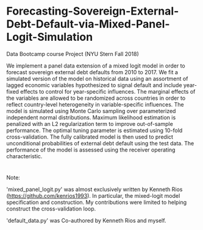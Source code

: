 # Forecasting-Sovereign-External-Debt-Default-via-Mixed-Panel-Logit-Simulation
Data Bootcamp course Project (NYU Stern Fall 2018)

We implement a panel data extension of a mixed logit model in order to forecast
sovereign external debt defaults from 2010 to 2017. We fit a simulated version of the
model on historical data using an assortment of lagged economic variables hypothesized
to signal default and include year-fixed effects to control for year-specific influences.
The marginal effects of the variables are allowed to be randomized across countries in
order to reflect country-level heterogeneity in variable-specific influences. The model is
simulated using Monte Carlo sampling over parameterized independent normal distributions. 
Maximum likelihood estimation is penalized with an L2 regularization term
to improve out-of-sample performance. The optimal tuning parameter is estimated
using 10-fold cross-validation. The fully calibrated model is then used to predict unconditional 
probabilities of external debt default using the test data. The performance
of the model is assessed using the receiver operating characteristic.

#
Note:

'mixed_panel_logit.py' was almost exclusively written by Kenneth Rios (https://github.com/kenrios1993). In particular, the mixed-logit model specification and construction. My contributions were limited to helping construct the cross-validation loop. 

'default_data.py' was Co-authored by Kenneth Rios and myself.
